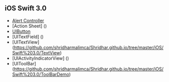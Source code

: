 ## iOS Swift 3.0
* [Alert Controller](https://github.com/shridharmalimca/Shridhar.github.io/tree/master/iOS/Swift%203.0/AlertController)
* [Action Sheet] ()
* [UIButton]()
* [UITextField] ()
* [UITextView] (https://github.com/shridharmalimca/Shridhar.github.io/tree/master/iOS/Swift%203.0/TextView)
* [UIActivityIndicatorView] ()
* [UIToolBar] (https://github.com/shridharmalimca/Shridhar.github.io/tree/master/iOS/Swift%203.0/ToolBarDemo) 